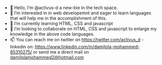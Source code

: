 - 👋 Hello, I’m @activus-d a new-bie in the tech space.
- 👀 I’m interested in in web developemnt and eager to learn languages that will help me in the accomplishment of this.
- 🌱 I’m currently learning HTML, CSS and javascript
- 💞️ I’m looking to collaborate on HTML, CSS and javascript to enlarge my knowledge in the above code languages.
- 📫 You can reach me on twitter on https://twitter.com/activus_d - linkedin on: https://www.linkedin.com/in/damilola-mohammed-85310275/ or send me a direct mail on damilolamohammed2@hotmail.com

<!---
activus-d/activus-d is a ✨ special ✨ repository because its `README.md` (this file) appears on your GitHub profile.
You can click the Preview link to take a look at your changes.
--->
